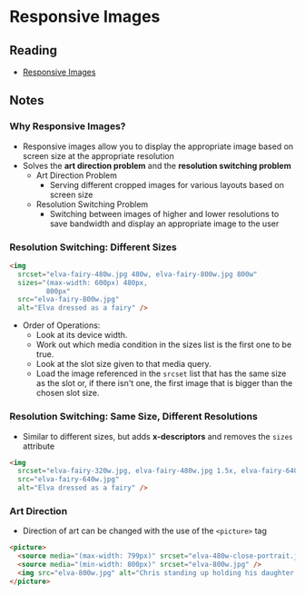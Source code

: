 # Responsive Images

## Reading

* [Responsive Images](https://developer.mozilla.org/en-US/docs/Learn/HTML/Multimedia_and_embedding/Responsive_images)

## Notes

### Why Responsive Images?

* Responsive images allow you to display the appropriate image based on screen size at the appropriate resolution
* Solves the **art direction problem** and the **resolution switching problem**
  * Art Direction Problem
    * Serving different cropped images for various layouts based on screen size
  * Resolution Switching Problem
    * Switching between images of higher and lower resolutions to save bandwidth and display an appropriate image to the user

### Resolution Switching: Different Sizes

```html
<img
  srcset="elva-fairy-480w.jpg 480w, elva-fairy-800w.jpg 800w"
  sizes="(max-width: 600px) 480px,
         800px"
  src="elva-fairy-800w.jpg"
  alt="Elva dressed as a fairy" />
```

* Order of Operations:
  * Look at its device width.
  * Work out which media condition in the sizes list is the first one to be true.
  * Look at the slot size given to that media query.
  * Load the image referenced in the `srcset` list that has the same size as the slot or, if there isn't one, the first image that is bigger than the chosen slot size.

### Resolution Switching: Same Size, Different Resolutions

* Similar to different sizes, but adds **x-descriptors** and removes the `sizes` attribute

```html
<img
  srcset="elva-fairy-320w.jpg, elva-fairy-480w.jpg 1.5x, elva-fairy-640w.jpg 2x"
  src="elva-fairy-640w.jpg"
  alt="Elva dressed as a fairy" />
```

### Art Direction

* Direction of art can be changed with the use of the `<picture>` tag

```html
<picture>
  <source media="(max-width: 799px)" srcset="elva-480w-close-portrait.jpg" />
  <source media="(min-width: 800px)" srcset="elva-800w.jpg" />
  <img src="elva-800w.jpg" alt="Chris standing up holding his daughter Elva" />
</picture>
```
